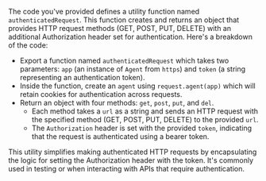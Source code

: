 The code you've provided defines a utility function named `authenticatedRequest`. This function creates and returns an object that provides HTTP request methods (GET, POST, PUT, DELETE) with an additional Authorization header set for authentication. Here's a breakdown of the code:

- Export a function named `authenticatedRequest` which takes two parameters: `app` (an instance of `Agent` from `https`) and `token` (a string representing an authentication token).
- Inside the function, create an `agent` using `request.agent(app)` which will retain cookies for authentication across requests.
- Return an object with four methods: `get`, `post`, `put`, and `del`.
  - Each method takes a `url` as a string and sends an HTTP request with the specified method (GET, POST, PUT, DELETE) to the provided `url`.
  - The `Authorization` header is set with the provided `token`, indicating that the request is authenticated using a bearer token.

This utility simplifies making authenticated HTTP requests by encapsulating the logic for setting the Authorization header with the token. It's commonly used in testing or when interacting with APIs that require authentication.
